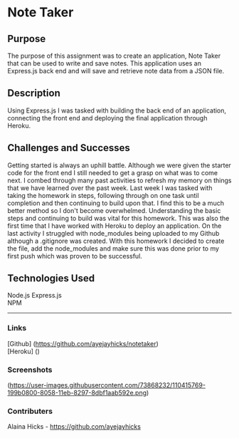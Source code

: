 # Note Taker

## Purpose
The purpose of this assignment was to create an application, Note Taker that can be used to write and save notes. This application uses an Express.js back end and will save and retrieve note data from a JSON file.


## Description
Using Express.js I was tasked with building the back end of an application, connecting the front end and deploying the final application through Heroku.

## Challenges and Successes
Getting started is always an uphill battle. Although we were given the starter code for the front end I still needed to get a grasp on what was to come next. I combed through many past activities to refresh my memory on things that we have learned over the past week. Last week I was tasked with taking the homework in steps, following through on one task until completion and then continuing to build upon that. I find this to be a much better method so I don't become overwhelmed. Understanding the basic steps and continuing to build was vital for this homework. This was also the first time that I have worked with Heroku to deploy an application. On the last activity I struggled with node_modules being uploaded to my Github although a .gitignore was created. With this homework I decided to create the file, add the node_modules and make sure this was done prior to my first push which was proven to be successful.

## Technologies Used
Node.js
Express.js  
NPM

---
### Links
[Github] (https://github.com/ayejayhicks/notetaker)  
[Heroku] ()

### Screenshots  
(https://user-images.githubusercontent.com/73868232/110415769-199b0800-8058-11eb-8297-8dbf1aab592e.png)

### Contributers
Alaina Hicks - https://github.com/ayejayhicks
